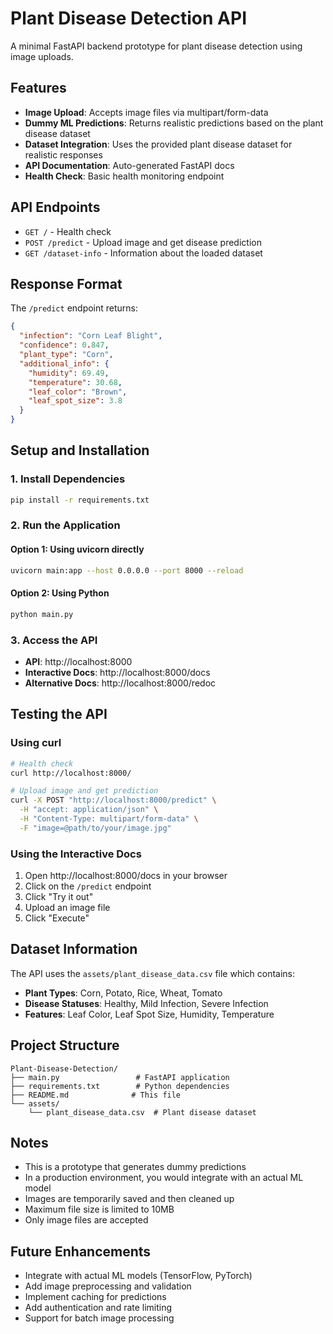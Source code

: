 # Plant Disease Detection API

A minimal FastAPI backend prototype for plant disease detection using image uploads.

## Features

- **Image Upload**: Accepts image files via multipart/form-data
- **Dummy ML Predictions**: Returns realistic predictions based on the plant disease dataset
- **Dataset Integration**: Uses the provided plant disease dataset for realistic responses
- **API Documentation**: Auto-generated FastAPI docs
- **Health Check**: Basic health monitoring endpoint

## API Endpoints

- `GET /` - Health check
- `POST /predict` - Upload image and get disease prediction
- `GET /dataset-info` - Information about the loaded dataset

## Response Format

The `/predict` endpoint returns:

```json
{
  "infection": "Corn Leaf Blight",
  "confidence": 0.847,
  "plant_type": "Corn",
  "additional_info": {
    "humidity": 69.49,
    "temperature": 30.68,
    "leaf_color": "Brown",
    "leaf_spot_size": 3.8
  }
}
```

## Setup and Installation

### 1. Install Dependencies

```bash
pip install -r requirements.txt
```

### 2. Run the Application

#### Option 1: Using uvicorn directly
```bash
uvicorn main:app --host 0.0.0.0 --port 8000 --reload
```

#### Option 2: Using Python
```bash
python main.py
```

### 3. Access the API

- **API**: http://localhost:8000
- **Interactive Docs**: http://localhost:8000/docs
- **Alternative Docs**: http://localhost:8000/redoc

## Testing the API

### Using curl

```bash
# Health check
curl http://localhost:8000/

# Upload image and get prediction
curl -X POST "http://localhost:8000/predict" \
  -H "accept: application/json" \
  -H "Content-Type: multipart/form-data" \
  -F "image=@path/to/your/image.jpg"
```

### Using the Interactive Docs

1. Open http://localhost:8000/docs in your browser
2. Click on the `/predict` endpoint
3. Click "Try it out"
4. Upload an image file
5. Click "Execute"

## Dataset Information

The API uses the `assets/plant_disease_data.csv` file which contains:
- **Plant Types**: Corn, Potato, Rice, Wheat, Tomato
- **Disease Statuses**: Healthy, Mild Infection, Severe Infection
- **Features**: Leaf Color, Leaf Spot Size, Humidity, Temperature

## Project Structure

```
Plant-Disease-Detection/
├── main.py                 # FastAPI application
├── requirements.txt        # Python dependencies
├── README.md              # This file
└── assets/
    └── plant_disease_data.csv  # Plant disease dataset
```

## Notes

- This is a prototype that generates dummy predictions
- In a production environment, you would integrate with an actual ML model
- Images are temporarily saved and then cleaned up
- Maximum file size is limited to 10MB
- Only image files are accepted

## Future Enhancements

- Integrate with actual ML models (TensorFlow, PyTorch)
- Add image preprocessing and validation
- Implement caching for predictions
- Add authentication and rate limiting
- Support for batch image processing 